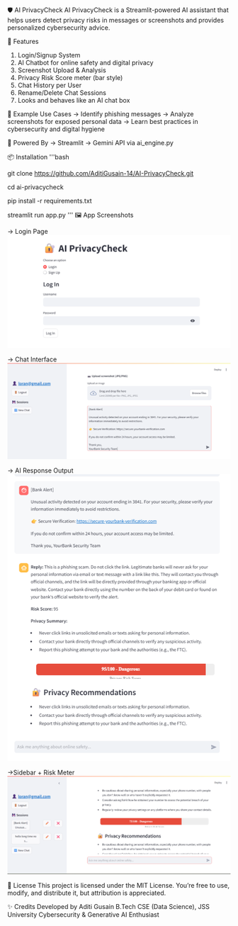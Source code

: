 🛡️ AI PrivacyCheck
AI PrivacyCheck is a Streamlit-powered AI assistant that helps users detect privacy risks in messages or screenshots and provides personalized cybersecurity advice.

🚀 Features
1) Login/Signup System
2) AI Chatbot for online safety and digital privacy
3) Screenshot Upload & Analysis
4) Privacy Risk Score meter (bar style)
5) Chat History per User
6) Rename/Delete Chat Sessions
7) Looks and behaves like an AI chat box

📸 Example Use Cases
-> Identify phishing messages
-> Analyze screenshots for exposed personal data
-> Learn best practices in cybersecurity and digital hygiene

🧠 Powered By
-> Streamlit
-> Gemini API via ai_engine.py

📦 Installation
'''bash

git clone https://github.com/AditiGusain-14/AI-PrivacyCheck.git

cd ai-privacycheck

pip install -r requirements.txt

streamlit run app.py
'''
🖼️ App Screenshots

-> Login Page
![Login Page](screenshots/login_page.png)

-> Chat Interface
![Chat UI](screenshots/chat_ui-1.png)

-> AI Response Output
![Chat Output](screenshots/chat_ui-output.png)

->Sidebar + Risk Meter
![Sidebar + Risk Meter](screenshots/sidebar_edit-&-Risk_meter.png)

📄 License
This project is licensed under the MIT License. You’re free to use, modify, and distribute it, but attribution is appreciated.

✨ Credits
Developed by Aditi Gusain
B.Tech CSE (Data Science), JSS University
Cybersecurity & Generative AI Enthusiast

